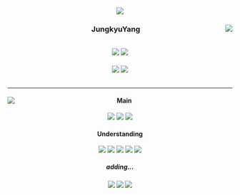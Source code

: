 <!-- Header -->
<div align="center">
  <a href="https://git.io/typing-svg"><img src="https://readme-typing-svg.herokuapp.com?font=Oleo+Script&color=000000&size=35&center=true&vCenter=true&width=404&height=53&lines=%E3%80%80%E3%80%80Thanks+for+comming+:D+%E3%80%80%E3%80%80" />
</div>
  
<div align="center">
  
  <!-- github state -->
  <a href="https://github.com/jungkyuYang/"><img align="right" src="https://github-readme-stats.vercel.app/api?username=jungkyuYang&hide=stars,issues,contribs&count_private=true&show_icons=true&theme=default "/></a>
   
  <!-- profile -->
  <h3>JungkyuYang</h3>
  <h2><a href="https://hits.seeyoufarm.com"><img src="https://hits.seeyoufarm.com/api/count/incr/badge.svg?url=https%3A%2F%2Fgithub.com%2FjungkyuYang%2F&count_bg=%23000000&title_bg=%23000000&icon=github.svg&icon_color=%23FFFFFF&title=hits&edge_flat=false"/></a>
  <a href="https://solved.ac/yangjung8590"><img src="http://mazassumnida.wtf/api/mini/generate_badge?boj=yangjung8590"/></a></h2>
  <a href="https://velog.io/@jungkyu_lol"><img src="https://img.shields.io/badge/jungkyu__lol.log-3DDC84?style=flat-square&logo=Velog&logoColor=white"/></a>
  <a href="https://cheerful-ruby-3bb.notion.site/12153f97a80649caa100debe385e59d5"><img src="https://img.shields.io/badge/jungkyu__lol-ffffff?style=flat-square&logo=notion&logoColor=black"/></a>
</div>

<br>

<hr>
  <!-- github rate -->
<div align="center">
    <a href="https://github.com/anuraghazra/github-readme-stats"><img align="left" src="https://github-readme-stats.vercel.app/api?username=jungkyuYang&layout=compact&theme=default "/></a>
  
  <!-- skill -->
  <h4>Main</h4>
    <img src="https://img.shields.io/badge/JavaScript(ES6+)-F7DF1E?style=flat-square&logo=JavaScript&logoColor=FFFFFF"/>
    <img src="https://img.shields.io/badge/Typescript-3178C6?style=flat-square&logo=Typescript&logoColor=FFFFFF"/>
    <img src="https://img.shields.io/badge/React-61DAFB?style=flat-square&logo=React&logoColor=FFFFFF"/>
  
  <h4>Understanding</h4>
    <img src="https://img.shields.io/badge/Jira-0052CC?style=flat-square&logo=Jira&logoColor=FFFFFF"/>
    <img src="https://img.shields.io/badge/Conventionalcommits-FE5196?style=flat-square&logo=conventionalcommits&logoColor=FFFFFF"/>
    <img src="https://img.shields.io/badge/Illustrator-FF9A00?style=flat-square&logo=adobeillustrator&logoColor=FFFFFF"/>
    <img src="https://img.shields.io/badge/styled_components-DB7093?style=flat-square&logo=styled-components&logoColor=FFFFFF"/>
    <img src="https://img.shields.io/badge/Sass-DB7093?style=flat-square&logo=Sass&logoColor=FFFFFF"/>
 
  <br>
  
  <h5>adding...<h5>
    <img src="https://img.shields.io/badge/Next.js-000000?style=flat-square&logo=Next.js&logoColor=FFFFFF"/>
    <img src="https://img.shields.io/badge/Redux-764ABC?style=flat-square&logo=Redux&logoColor=FFFFFF"/>
    <img src="https://img.shields.io/badge/Figma-F24E1E?style=flat-square&logo=Figma&logoColor=white"/>
</div>
  


